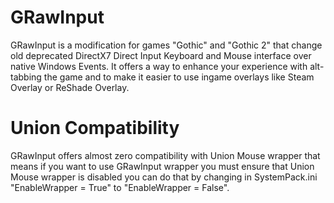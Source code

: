 # GRawInput
GRawInput is a modification for games "Gothic" and "Gothic 2" that change old deprecated DirectX7 Direct Input Keyboard and Mouse interface over native Windows Events.
It offers a way to enhance your experience with alt-tabbing the game and to make it easier to use ingame overlays like Steam Overlay or ReShade Overlay.

# Union Compatibility
GRawInput offers almost zero compatibility with Union Mouse wrapper that means if you want to use GRawInput wrapper you must ensure that Union Mouse wrapper is disabled you can do that by changing in SystemPack.ini "EnableWrapper = True" to "EnableWrapper = False".